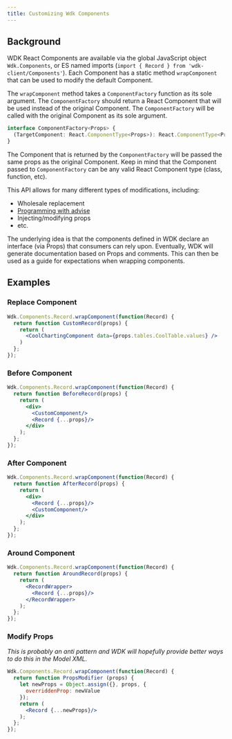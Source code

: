 ```yaml
---
title: Customizing Wdk Components
---
```


## Background

WDK React Components are available via the global JavaScript object `Wdk.Components`, or ES named imports (`import { Record } from 'wdk-client/Components'`). Each Component has a static method `wrapComponent` that can be used to modify the default Component.

The `wrapComponent` method takes a `ComponentFactory` function as its sole argument. The `ComponentFactory` should return a React Component that will be used instead of the original Component. The `ComponentFactory` will be called with the original Component as its sole argument.

```typescript
interface ComponentFactory<Props> {
  (TargetComponent: React.ComponentType<Props>): React.ComponentType<Props>
} 
```

The Component that is returned by the `ComponentFactory` will be passed the same props as the original Component. Keep in mind that the Component passed to `ComponentFactory` can be any valid React Component type (class, function, etc).

This API allows for many different types of modifications, including:

* Wholesale replacement
* [Programming with advise](https://en.wikipedia.org/wiki/Advice_(programming))
* Injecting/modifying props
* etc.

The underlying idea is that the components defined in WDK declare an interface (via Props) that consumers can rely upon. Eventually, WDK will generate documentation based on Props and comments. This can then be used as a guide for expectations when wrapping components.

## Examples

### Replace Component

```jsx
Wdk.Components.Record.wrapComponent(function(Record) {
  return function CustomRecord(props) {
    return (
      <CoolChartingComponent data={props.tables.CoolTable.values} />
    )
  };
});
```


### Before Component

```jsx
Wdk.Components.Record.wrapComponent(function(Record) {
  return function BeforeRecord(props) {
    return (
      <div>
        <CustomComponent/>
        <Record {...props}/>
      </div>
    );
  };
});
```


### After Component

```jsx
Wdk.Components.Record.wrapComponent(function(Record) {
  return function AfterRecord(props) {
    return (
      <div>
        <Record {...props}/>
        <CustomComponent/>
      </div>
    );
  };
});
```


### Around Component

```jsx
Wdk.Components.Record.wrapComponent(function(Record) {
  return function AroundRecord(props) {
    return (
      <RecordWrapper>
        <Record {...props}/>
      </RecordWrapper>
    );
  };
});
```


### Modify Props

_This is probably an anti pattern and WDK will hopefully provide better ways to do this in the Model XML._

```jsx
Wdk.Components.Record.wrapComponent(function(Record) {
  return function PropsModifier (props) {
    let newProps = Object.assign({}, props, {
      overriddenProp: newValue
    });
    return (
      <Record {...newProps}/>
    );
  };
});
```
